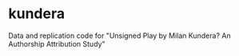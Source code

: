# kundera
Data and replication code for "Unsigned Play by Milan Kundera? An Authorship Attribution Study"
